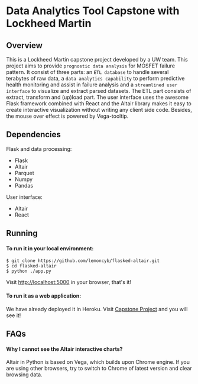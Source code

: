 Data Analytics Tool Capstone with Lockheed Martin 
====
Overview
-----
This is a Lockheed Martin capstone project developed by a UW team. This project aims to provide `prognostic data analysis` for MOSFET  failure pattern. It consist of three parts: an `ETL database` to handle several terabytes of raw data, a `data analytics capability` to perform predictive health monitoring and assist in failure analysis and a `streamlined user interface` to visualize and extract parsed datasets. The ETL part consists of extract, transform and (up)load part. The user interface uses the awesome Flask framework combined with React and the Altair library makes it easy to create interactive visualization without writing any client side code. Besides, the mouse over effect is powered by Vega-tooltip.

Dependencies
----
Flask and data processing:
* Flask
* Altair
* Parquet
* Numpy
* Pandas

User interface:
* Altair
* React

Running
----
#### To run it in your local environment:
```
$ git clone https://github.com/lemoncyb/flasked-altair.git 
$ cd flasked-altair
$ python ./app.py
```
Visit [http://localhost:5000](http://localhost:5000) in your browser, that's it!
#### To run it as a web application:
We have already deployed it in Heroku. Visit [Capstone Project](https://capstone-lm.herokuapp.com/) and you will see it!

FAQs
----
#### Why I cannot see the Altair interactive charts?
Altair in Python is based on Vega, which builds upon Chrome engine. If you are using other browsers, try to switch to Chrome of latest version and clear browsing data.
